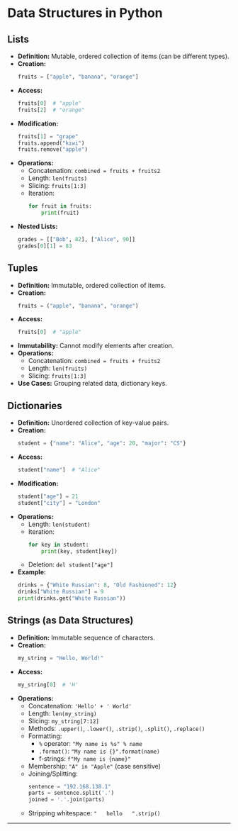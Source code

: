 # Data Structures in Python

## Lists
- **Definition:** Mutable, ordered collection of items (can be different types).
- **Creation:**  
  ```python
  fruits = ["apple", "banana", "orange"]
  ```
- **Access:**  
  ```python
  fruits[0]  # "apple"
  fruits[2]  # "orange"
  ```
- **Modification:**  
  ```python
  fruits[1] = "grape"
  fruits.append("kiwi")
  fruits.remove("apple")
  ```
- **Operations:**  
  - Concatenation: `combined = fruits + fruits2`
  - Length: `len(fruits)`
  - Slicing: `fruits[1:3]`
  - Iteration:  
    ```python
    for fruit in fruits:
        print(fruit)
    ```
- **Nested Lists:**  
  ```python
  grades = [["Bob", 82], ["Alice", 90]]
  grades[0][1] = 83
  ```

## Tuples
- **Definition:** Immutable, ordered collection of items.
- **Creation:**  
  ```python
  fruits = ("apple", "banana", "orange")
  ```
- **Access:**  
  ```python
  fruits[0]  # "apple"
  ```
- **Immutability:** Cannot modify elements after creation.
- **Operations:**  
  - Concatenation: `combined = fruits + fruits2`
  - Length: `len(fruits)`
  - Slicing: `fruits[1:3]`
- **Use Cases:** Grouping related data, dictionary keys.

## Dictionaries
- **Definition:** Unordered collection of key-value pairs.
- **Creation:**  
  ```python
  student = {"name": "Alice", "age": 20, "major": "CS"}
  ```
- **Access:**  
  ```python
  student["name"]  # "Alice"
  ```
- **Modification:**  
  ```python
  student["age"] = 21
  student["city"] = "London"
  ```
- **Operations:**  
  - Length: `len(student)`
  - Iteration:  
    ```python
    for key in student:
        print(key, student[key])
    ```
  - Deletion: `del student["age"]`
- **Example:**  
  ```python
  drinks = {"White Russian": 8, "Old Fashioned": 12}
  drinks["White Russian"] = 9
  print(drinks.get("White Russian"))
  ```

## Strings (as Data Structures)
- **Definition:** Immutable sequence of characters.
- **Creation:**  
  ```python
  my_string = "Hello, World!"
  ```
- **Access:**  
  ```python
  my_string[0]  # 'H'
  ```
- **Operations:**  
  - Concatenation: `'Hello' + ' World'`
  - Length: `len(my_string)`
  - Slicing: `my_string[7:12]`
  - Methods: `.upper()`, `.lower()`, `.strip()`, `.split()`, `.replace()`
  - Formatting:  
    - `%` operator: `"My name is %s" % name`
    - `.format()`: `"My name is {}".format(name)`
    - f-strings: `f"My name is {name}"`
  - Membership: `"A" in "Apple"` (case sensitive)
  - Joining/Splitting:  
    ```python
    sentence = "192.168.138.1"
    parts = sentence.split('.')
    joined = '.'.join(parts)
    ```
  - Stripping whitespace: `"   hello   ".strip()`

---








